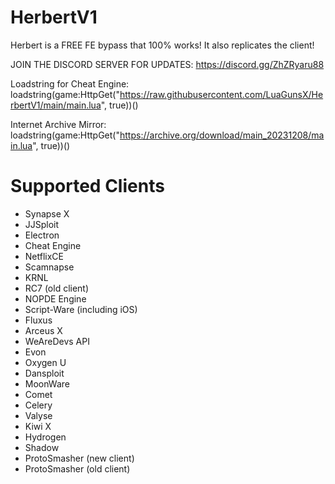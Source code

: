 # HerbertV1
Herbert is a FREE FE bypass that 100% works! It also replicates the client!

JOIN THE DISCORD SERVER FOR UPDATES: https://discord.gg/ZhZRyaru88

Loadstring for Cheat Engine: loadstring(game:HttpGet("https://raw.githubusercontent.com/LuaGunsX/HerbertV1/main/main.lua", true))()

Internet Archive Mirror: loadstring(game:HttpGet("https://archive.org/download/main_20231208/main.lua", true))()
# Supported Clients
* Synapse X
* JJSploit
* Electron
* Cheat Engine
* NetflixCE
* Scamnapse
* KRNL
* RC7 (old client)
* NOPDE Engine
* Script-Ware (including iOS)
* Fluxus
* Arceus X
* WeAreDevs API
* Evon
* Oxygen U
* Dansploit
* MoonWare
* Comet
* Celery
* Valyse
* Kiwi X
* Hydrogen
* Shadow
* ProtoSmasher (new client)
* ProtoSmasher (old client)
